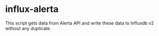 # influx-alerta
This script gets data from Alerta API and write these data to Influxdb v2 without any duplicate.
